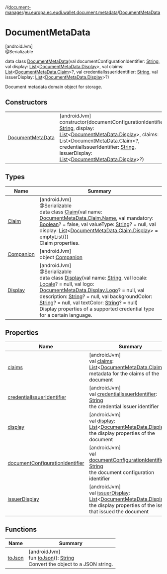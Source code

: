 //[document-manager](../../../index.md)/[eu.europa.ec.eudi.wallet.document.metadata](../index.md)/[DocumentMetaData](index.md)

# DocumentMetaData

[androidJvm]\
@Serializable

data class [DocumentMetaData](index.md)(val documentConfigurationIdentifier: [String](https://kotlinlang.org/api/latest/jvm/stdlib/kotlin/-string/index.html), val display: [List](https://kotlinlang.org/api/latest/jvm/stdlib/kotlin.collections/-list/index.html)&lt;[DocumentMetaData.Display](-display/index.md)&gt;, val claims: [List](https://kotlinlang.org/api/latest/jvm/stdlib/kotlin.collections/-list/index.html)&lt;[DocumentMetaData.Claim](-claim/index.md)&gt;?, val credentialIssuerIdentifier: [String](https://kotlinlang.org/api/latest/jvm/stdlib/kotlin/-string/index.html), val issuerDisplay: [List](https://kotlinlang.org/api/latest/jvm/stdlib/kotlin.collections/-list/index.html)&lt;[DocumentMetaData.Display](-display/index.md)&gt;?)

Document metadata domain object for storage.

## Constructors

| | |
|---|---|
| [DocumentMetaData](-document-meta-data.md) | [androidJvm]<br>constructor(documentConfigurationIdentifier: [String](https://kotlinlang.org/api/latest/jvm/stdlib/kotlin/-string/index.html), display: [List](https://kotlinlang.org/api/latest/jvm/stdlib/kotlin.collections/-list/index.html)&lt;[DocumentMetaData.Display](-display/index.md)&gt;, claims: [List](https://kotlinlang.org/api/latest/jvm/stdlib/kotlin.collections/-list/index.html)&lt;[DocumentMetaData.Claim](-claim/index.md)&gt;?, credentialIssuerIdentifier: [String](https://kotlinlang.org/api/latest/jvm/stdlib/kotlin/-string/index.html), issuerDisplay: [List](https://kotlinlang.org/api/latest/jvm/stdlib/kotlin.collections/-list/index.html)&lt;[DocumentMetaData.Display](-display/index.md)&gt;?) |

## Types

| Name | Summary |
|---|---|
| [Claim](-claim/index.md) | [androidJvm]<br>@Serializable<br>data class [Claim](-claim/index.md)(val name: [DocumentMetaData.Claim.Name](-claim/-name/index.md), val mandatory: [Boolean](https://kotlinlang.org/api/latest/jvm/stdlib/kotlin/-boolean/index.html)? = false, val valueType: [String](https://kotlinlang.org/api/latest/jvm/stdlib/kotlin/-string/index.html)? = null, val display: [List](https://kotlinlang.org/api/latest/jvm/stdlib/kotlin.collections/-list/index.html)&lt;[DocumentMetaData.Claim.Display](-claim/-display/index.md)&gt; = emptyList())<br>Claim properties. |
| [Companion](-companion/index.md) | [androidJvm]<br>object [Companion](-companion/index.md) |
| [Display](-display/index.md) | [androidJvm]<br>@Serializable<br>data class [Display](-display/index.md)(val name: [String](https://kotlinlang.org/api/latest/jvm/stdlib/kotlin/-string/index.html), val locale: [Locale](https://developer.android.com/reference/kotlin/java/util/Locale.html)? = null, val logo: [DocumentMetaData.Display.Logo](-display/-logo/index.md)? = null, val description: [String](https://kotlinlang.org/api/latest/jvm/stdlib/kotlin/-string/index.html)? = null, val backgroundColor: [String](https://kotlinlang.org/api/latest/jvm/stdlib/kotlin/-string/index.html)? = null, val textColor: [String](https://kotlinlang.org/api/latest/jvm/stdlib/kotlin/-string/index.html)? = null)<br>Display properties of a supported credential type for a certain language. |

## Properties

| Name | Summary |
|---|---|
| [claims](claims.md) | [androidJvm]<br>val [claims](claims.md): [List](https://kotlinlang.org/api/latest/jvm/stdlib/kotlin.collections/-list/index.html)&lt;[DocumentMetaData.Claim](-claim/index.md)&gt;?<br>metadata for the claims of the document |
| [credentialIssuerIdentifier](credential-issuer-identifier.md) | [androidJvm]<br>val [credentialIssuerIdentifier](credential-issuer-identifier.md): [String](https://kotlinlang.org/api/latest/jvm/stdlib/kotlin/-string/index.html)<br>the credential issuer identifier |
| [display](display.md) | [androidJvm]<br>val [display](display.md): [List](https://kotlinlang.org/api/latest/jvm/stdlib/kotlin.collections/-list/index.html)&lt;[DocumentMetaData.Display](-display/index.md)&gt;<br>the display properties of the document |
| [documentConfigurationIdentifier](document-configuration-identifier.md) | [androidJvm]<br>val [documentConfigurationIdentifier](document-configuration-identifier.md): [String](https://kotlinlang.org/api/latest/jvm/stdlib/kotlin/-string/index.html)<br>the document configuration identifier |
| [issuerDisplay](issuer-display.md) | [androidJvm]<br>val [issuerDisplay](issuer-display.md): [List](https://kotlinlang.org/api/latest/jvm/stdlib/kotlin.collections/-list/index.html)&lt;[DocumentMetaData.Display](-display/index.md)&gt;?<br>the display properties of the issuer that issued the document |

## Functions

| Name | Summary |
|---|---|
| [toJson](to-json.md) | [androidJvm]<br>fun [toJson](to-json.md)(): [String](https://kotlinlang.org/api/latest/jvm/stdlib/kotlin/-string/index.html)<br>Convert the object to a JSON string. |
